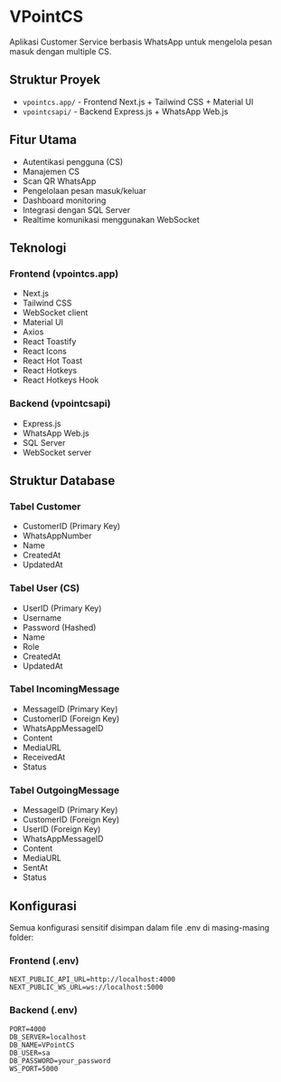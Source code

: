 # VPointCS

Aplikasi Customer Service berbasis WhatsApp untuk mengelola pesan masuk dengan multiple CS.

## Struktur Proyek

- `vpointcs.app/` - Frontend Next.js + Tailwind CSS + Material UI
- `vpointcsapi/` - Backend Express.js + WhatsApp Web.js

## Fitur Utama

- Autentikasi pengguna (CS)
- Manajemen CS
- Scan QR WhatsApp
- Pengelolaan pesan masuk/keluar
- Dashboard monitoring
- Integrasi dengan SQL Server
- Realtime komunikasi menggunakan WebSocket

## Teknologi

### Frontend (vpointcs.app)
- Next.js
- Tailwind CSS
- WebSocket client
- Material UI
- Axios
- React Toastify
- React Icons
- React Hot Toast
- React Hotkeys
- React Hotkeys Hook

### Backend (vpointcsapi)
- Express.js
- WhatsApp Web.js
- SQL Server
- WebSocket server

## Struktur Database

### Tabel Customer
- CustomerID (Primary Key)
- WhatsAppNumber
- Name
- CreatedAt
- UpdatedAt

### Tabel User (CS)
- UserID (Primary Key)
- Username
- Password (Hashed)
- Name
- Role
- CreatedAt
- UpdatedAt

### Tabel IncomingMessage
- MessageID (Primary Key)
- CustomerID (Foreign Key)
- WhatsAppMessageID
- Content
- MediaURL
- ReceivedAt
- Status

### Tabel OutgoingMessage
- MessageID (Primary Key)
- CustomerID (Foreign Key)
- UserID (Foreign Key)
- WhatsAppMessageID
- Content
- MediaURL
- SentAt
- Status

## Konfigurasi

Semua konfigurasi sensitif disimpan dalam file .env di masing-masing folder:

### Frontend (.env)
```
NEXT_PUBLIC_API_URL=http://localhost:4000
NEXT_PUBLIC_WS_URL=ws://localhost:5000
```

### Backend (.env)
```
PORT=4000
DB_SERVER=localhost
DB_NAME=VPointCS
DB_USER=sa
DB_PASSWORD=your_password
WS_PORT=5000
```